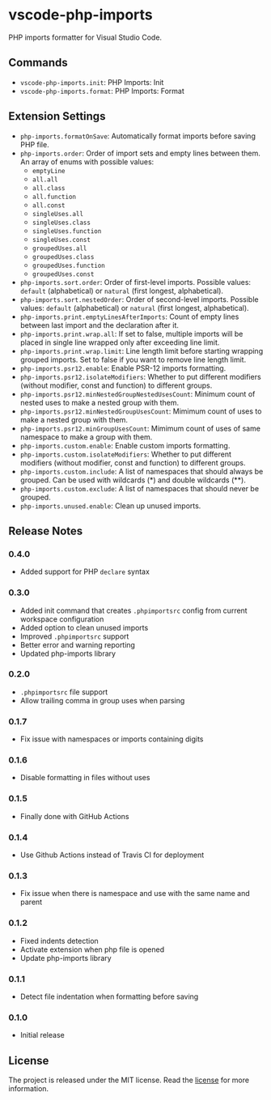 # vscode-php-imports

PHP imports formatter for Visual Studio Code.

## Commands

* `vscode-php-imports.init`: PHP Imports: Init
* `vscode-php-imports.format`: PHP Imports: Format

## Extension Settings

* `php-imports.formatOnSave`: Automatically format imports before saving PHP file.
* `php-imports.order`: Order of import sets and empty lines between them. An array of enums with possible values:
	- `emptyLine`
	- `all.all`
	- `all.class`
	- `all.function`
	- `all.const`
	- `singleUses.all`
	- `singleUses.class`
	- `singleUses.function`
	- `singleUses.const`
	- `groupedUses.all`
	- `groupedUses.class`
	- `groupedUses.function`
	- `groupedUses.const`
* `php-imports.sort.order`: Order of first-level imports. Possible values: `default` (alphabetical) or `natural` (first longest, alphabetical).
* `php-imports.sort.nestedOrder`: Order of second-level imports. Possible values: `default` (alphabetical) or `natural` (first longest, alphabetical).
* `php-imports.print.emptyLinesAfterImports`: Count of empty lines between last import and the declaration after it.
* `php-imports.print.wrap.all`: If set to false, multiple imports will be placed in single line wrapped only after exceeding line limit.
* `php-imports.print.wrap.limit`: Line length limit before starting wrapping grouped imports. Set to false if you want to remove line length limit.
* `php-imports.psr12.enable`: Enable PSR-12 imports formatting.
* `php-imports.psr12.isolateModifiers`: Whether to put different modifiers (without modifier, const and function) to different groups.
* `php-imports.psr12.minNestedGroupNestedUsesCount`: Minimum count of nested uses to make a nested group with them.
* `php-imports.psr12.minNestedGroupUsesCount`: Mimimum count of uses to make a nested group with them.
* `php-imports.psr12.minGroupUsesCount`: Mimimum count of uses of same namespace to make a group with them.
* `php-imports.custom.enable`: Enable custom imports formatting.
* `php-imports.custom.isolateModifiers`: Whether to put different modifiers (without modifier, const and function) to different groups.
* `php-imports.custom.include`: A list of namespaces that should always be grouped. Can be used with wildcards (*) and double wildcards (**).
* `php-imports.custom.exclude`: A list of namespaces that should never be grouped.
* `php-imports.unused.enable`: Clean up unused imports.

## Release Notes

### 0.4.0

* Added support for PHP `declare` syntax

### 0.3.0

* Added init command that creates `.phpimportsrc` config from current workspace configuration
* Added option to clean unused imports
* Improved `.phpimportsrc` support
* Better error and warning reporting
* Updated php-imports library

### 0.2.0

* `.phpimportsrc` file support
* Allow trailing comma in group uses when parsing

### 0.1.7

* Fix issue with namespaces or imports containing digits

### 0.1.6

* Disable formatting in files without uses

### 0.1.5

* Finally done with GitHub Actions

### 0.1.4

* Use Github Actions instead of Travis CI for deployment

### 0.1.3

* Fix issue when there is namespace and use with the same name and parent

### 0.1.2

* Fixed indents detection
* Activate extension when php file is opened
* Update php-imports library

### 0.1.1

* Detect file indentation when formatting before saving

### 0.1.0

* Initial release

## License

The project is released under the MIT license. Read the [license](https://github.com/Tarik02/vscode-php-imports/blob/master/LICENSE) for more information.
